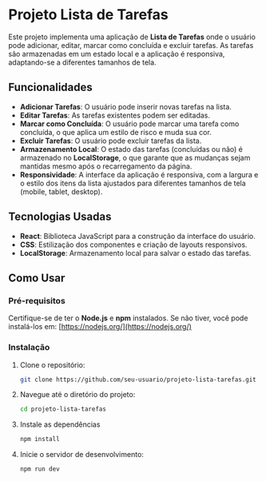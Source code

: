 # Projeto Lista de Tarefas

Este projeto implementa uma aplicação de **Lista de Tarefas** onde o usuário pode adicionar, editar, marcar como concluída e excluir tarefas. As tarefas são armazenadas em um estado local e a aplicação é responsiva, adaptando-se a diferentes tamanhos de tela.

## Funcionalidades

- **Adicionar Tarefas**: O usuário pode inserir novas tarefas na lista.
- **Editar Tarefas**: As tarefas existentes podem ser editadas.
- **Marcar como Concluída**: O usuário pode marcar uma tarefa como concluída, o que aplica um estilo de risco e muda sua cor.
- **Excluir Tarefas**: O usuário pode excluir tarefas da lista.
- **Armazenamento Local**: O estado das tarefas (concluídas ou não) é armazenado no **LocalStorage**, o que garante que as mudanças sejam mantidas mesmo após o recarregamento da página.
- **Responsividade**: A interface da aplicação é responsiva, com a largura e o estilo dos itens da lista ajustados para diferentes tamanhos de tela (mobile, tablet, desktop).

## Tecnologias Usadas

- **React**: Biblioteca JavaScript para a construção da interface do usuário.
- **CSS**: Estilização dos componentes e criação de layouts responsivos.
- **LocalStorage**: Armazenamento local para salvar o estado das tarefas.

## Como Usar

### Pré-requisitos

Certifique-se de ter o **Node.js** e **npm** instalados. Se não tiver, você pode instalá-los em: [https://nodejs.org/](https://nodejs.org/)

### Instalação

1. Clone o repositório:

   ```bash
   git clone https://github.com/seu-usuario/projeto-lista-tarefas.git
   
2. Navegue até o diretório do projeto:
   ```bash
   cd projeto-lista-tarefas
   
3. Instale as dependências
   ```bash
   npm install

4. Inicie o servidor de desenvolvimento:
   ```bash
   npm run dev
   
